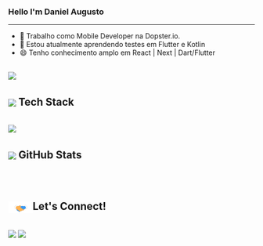 ### Hello I'm Daniel Augusto
<hr>

- 🔭 Trabalho como Mobile Developer na Dopster.io.
- 🌱 Estou atualmente aprendendo testes em Flutter e Kotlin
- 😄 Tenho conhecimento amplo em React | Next | Dart/Flutter

<br>

<img src="https://github-profile-trophy.vercel.app/?username=danielrgb23&row=1&column=6&theme=dracula&margin-w=15&margin-h=15"/>

<!-- Tecnologis que domino -->

## <img src="https://media2.giphy.com/media/QssGEmpkyEOhBCb7e1/giphy.gif?cid=ecf05e47a0n3gi1bfqntqmob8g9aid1oyj2wr3ds3mg700bl&rid=giphy.gif" align="center" width ="25"><b> Tech Stack</b>
<br>
<a href="https://skillicons.dev">
  <img src="https://skillicons.dev/icons?i=react,flutter,dart,javascript,typescript,git,vscode,css,html,tailwind,sass,bootstrap" />
</a>
<br>

## <img src="https://media.giphy.com/media/iY8CRBdQXODJSCERIr/giphy.gif" align="center" width="35"><b> GitHub Stats</b>
<br>
<!-- <img src="./profile-3d-contrib/profile-night-green.svg" /> -->
<br>


<!-- Endereços para contato -->

## <img src="https://github.com/0xAbdulKhalid/0xAbdulKhalid/raw/main/assets/mdImages/handshake.gif" align="center" width ="50"><b>Let's Connect!</b>
<br>
<div> 
<a href="https://www.linkedin.com/in/daniel-augusto-jasmelino-filho/" target="_blank"><img src="https://img.shields.io/badge/-LinkedIn-%230077B5?style=for-the-badge&logo=linkedin&logoColor=white" target="_blank"></a>
  <a href = "mailto:daniel.augusto.jasmelino@gmail.com"><img src="https://img.shields.io/badge/-Gmail-db4a39?style=for-the-badge&logo=gmail&logoColor=white" target="_blank"></a>
</div>
